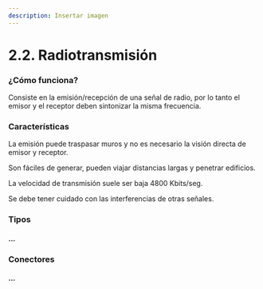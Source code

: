 ```yaml
---
description: Insertar imagen
---
```


# 2.2. Radiotransmisión

### ¿Cómo funciona?

Consiste en la emisión/recepción de una señal de radio, por lo tanto el emisor y el receptor deben sintonizar la misma frecuencia.&#x20;

### Características

La emisión puede traspasar muros y no es necesario la visión directa de emisor y receptor.&#x20;

Son fáciles de generar, pueden viajar distancias largas y penetrar edificios.

La velocidad de transmisión suele ser baja 4800 Kbits/seg.&#x20;

Se debe tener cuidado con las interferencias de otras señales.

### Tipos

#### ...

### Conectores

#### ...
